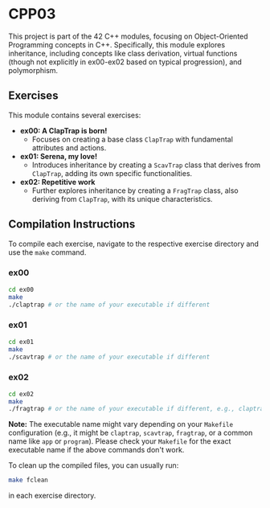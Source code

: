 # CPP03

This project is part of the 42 C++ modules, focusing on Object-Oriented Programming concepts in C++. Specifically, this module explores inheritance, including concepts like class derivation, virtual functions (though not explicitly in ex00-ex02 based on typical progression), and polymorphism.

## Exercises

This module contains several exercises:

*   **ex00: A ClapTrap is born!**
    *   Focuses on creating a base class `ClapTrap` with fundamental attributes and actions.
*   **ex01: Serena, my love!**
    *   Introduces inheritance by creating a `ScavTrap` class that derives from `ClapTrap`, adding its own specific functionalities.
*   **ex02: Repetitive work**
    *   Further explores inheritance by creating a `FragTrap` class, also deriving from `ClapTrap`, with its unique characteristics.

## Compilation Instructions

To compile each exercise, navigate to the respective exercise directory and use the `make` command.

### ex00
```bash
cd ex00
make
./claptrap # or the name of your executable if different
```

### ex01
```bash
cd ex01
make
./scavtrap # or the name of your executable if different
```

### ex02
```bash
cd ex02
make
./fragtrap # or the name of your executable if different, e.g., claptrap
```

**Note:** The executable name might vary depending on your `Makefile` configuration (e.g., it might be `claptrap`, `scavtrap`, `fragtrap`, or a common name like `app` or `program`). Please check your `Makefile` for the exact executable name if the above commands don't work.

To clean up the compiled files, you can usually run:
```bash
make fclean
```
in each exercise directory.